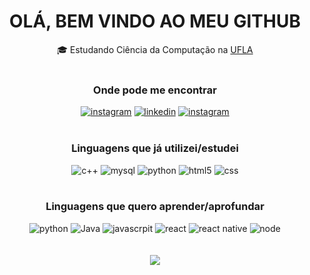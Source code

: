 <div align="center">
<h1>OLÁ, BEM VINDO AO MEU GITHUB</h1>
<span></span>
</div>

<div align="center">
    <span>🎓 Estudando Ciência da Computação na <a href="https://ufla.br/">UFLA</a><span>
<div>
<br>

<div align="center">
<h3>Onde pode me encontrar</h3>
<a href="https://www.instagram.com/lucasneevess/"><img alt="instagram" src="https://img.shields.io/badge/-instagram-333?style=for-the-badge&logo=instagram"/></a>
<a href="https://www.linkedin.com/in/lucasnves/"><img alt="linkedin" src="https://img.shields.io/badge/-linkedin-333?style=for-the-badge&logo=linkedin"/></a>
<a href="mailto:lucas.snowsg@gmail.com"><img alt="instagram" src="https://img.shields.io/badge/-gmail-333?style=for-the-badge&logo=gmail"></a>
</div>
<br>
<div align="center">
 <h3>Linguagens que já utilizei/estudei</h3>
</div>
<div align="center">
    <img alt="c++" src="https://img.shields.io/badge/-C++-333?style=for-the-badge&logo=c%2B%2B"/>
    <img alt="mysql" src="https://img.shields.io/badge/-Mysql-333?style=for-the-badge&logo=mysql" />
    <img alt="python" src="https://img.shields.io/badge/-Python-333?style=for-the-badge&logo=python" />
    <img alt="html5" src="https://img.shields.io/badge/-html-333?style=for-the-badge&logo=html5" />
    <img alt="css" src="https://img.shields.io/badge/-css-333?style=for-the-badge&logo=css3" />
</div><br>

<div align="center">
 <h3>Linguagens que quero aprender/aprofundar</h3>
</div>
<div align="center">
    <img alt="python" src="https://img.shields.io/badge/-Python-333?style=for-the-badge&logo=python" />
    <img alt="Java" src="https://img.shields.io/badge/-Java-333?style=for-the-badge&logo=oracle"/>
    <img alt="javascrpit" src="https://img.shields.io/badge/-javascript-333?style=for-the-badge&logo=javascript" />
    <img alt="react" src="https://img.shields.io/badge/-react-333?style=for-the-badge&logo=react" />
    <img alt="react native" src="https://img.shields.io/badge/-react native-333?style=for-the-badge&logo=react" />
    <img alt="node" src="https://img.shields.io/badge/-node.js-333?style=for-the-badge&logo=node.js" />
</div><br><br>


<div align="center">
    <img src="https://github-readme-stats.vercel.app/api/top-langs/?username=lucasnves&layout=compact&theme=apprentice">
</div>
